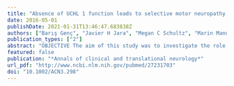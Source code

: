 ```yaml
---
title: "Absence of UCHL 1 function leads to selective motor neuropathy."
date: 2016-05-01
publishDate: 2021-01-31T13:46:47.683838Z
authors: ["Barış Genç", "Javier H Jara", "Megan C Schultz", "Marin Manuel", "Macdonell J Stanford", "Mukesh Gautam", "Jodi L Klessner", "Gabriella Sekerkova", "Daniel B Heller", "Gregory A Cox", "Charles J Heckman", "Christine J DiDonato", "P Hande Özdinler"]
publication_types: ["2"]
abstract: "OBJECTIVE The aim of this study was to investigate the role of ubiquitin C-terminal hydrolase-L1 (UCHL1) for motor neuron circuitry and especially in spinal motor neuron (SMN) health, function, and connectivity. METHODS Since mutations in UCHL1 gene leads to motor dysfunction in patients, we investigated the role of UCHL1 on SMN survival, axon health, and connectivity with the muscle, by employing molecular and cellular marker expression analysis and electrophysiological recordings, in healthy wild-type and Uchl1 (nm3419) (UCHL1-/-) mice, which lack all UCHL1 function. RESULTS There is pure motor neuropathy with selective degeneration of the motor, but not sensory axons in the absence of UCHL1 function. Neuromuscular junctions (NMJ) are impaired in muscle groups that are innervated by slow-twitch or fast-twitch SMN. However, unlike corticospinal motor neurons, SMN cell bodies remain intact with no signs of elevated endoplasmic reticulum (ER) stress. INTERPRETATION Presence of NMJ defects and progressive retrograde axonal degeneration in the absence of major SMN soma loss suggest that defining pathology as a function of neuron number is misleading and that upper and lower motor neurons utilize UCHL1 function in different cellular events. In line with findings in patients with mutations in UCHL1 gene, our results suggest a unique role of UCHL1, especially for motor neuron circuitry. SMN require UCHL1 to maintain NMJ and motor axon health, and that observed motor dysfunction in the absence of UCHL1 is not due to SMN loss, but mostly due to disintegrated circuitry."
featured: false
publication: "*Annals of clinical and translational neurology*"
url_pdf: "http://www.ncbi.nlm.nih.gov/pubmed/27231703"
doi: "10.1002/ACN3.298"
---
```


